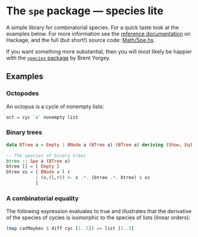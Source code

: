 # The `spe` package &mdash; species lite

A simple library for combinatorial species. For a quick taste look at
the examples below. For more information see the
[reference documentation](http://hackage.haskell.org/package/spe)
on Hackage, and the full (but short!) source code:
[Math/Spe.hs](https://github.com/akc/spe/blob/master/Math/Spe.hs).

If you want something more substantial, then you will most likely be
happier with the
[`species` package](http://hackage.haskell.org/package/species)
by Brent Yorgey.

## Examples

### Octopodes

An octopus is a cycle of nonempty lists:
```haskell
oct = cyc `o` nonempty list
```

### Binary trees

```haskell
data BTree a = Empty | BNode a (BTree a) (BTree a) deriving (Show, Eq)

-- The species of binary trees
btree :: Spe a (BTree a)
btree [] = [ Empty ]
btree xs = [ BNode v l r
           | (v,(l,r)) <- x .*. (btree .*. btree) $ xs
           ]
```

### A combinatorial equality

The following expression evaluates to true and illustrates that the
derivative of the species of cycles is isomorphic to the species of
lists (linear orders):
```haskell
(map catMaybes $ diff cyc [1..5]) == list [1..5]
```
